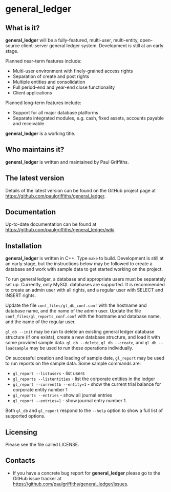 general_ledger
==============

What is it?
-----------

**general_ledger** will be a fully-featured, multi-user, multi-entity,
open-source client-server general ledger system. Development is still at an
early stage.

Planned near-term features include:

* Multi-user environment with finely-grained access rights
* Separation of create and post rights
* Multiple entities and consolidation
* Full period-end and year-end close functionality
* Client applications

Planned long-term features include:

* Support for all major database platforms
* Separate integrated modules, e.g. cash, fixed assets, accounts payable and
receivable

**general_ledger** is a working title.

Who maintains it?
-----------------
**general_ledger** is written and maintained by Paul Griffiths.

The latest version
------------------
Details of the latest version can be found on the GitHub project page at
<https://github.com/paulgriffiths/general_ledger>.

Documentation
-------------
Up-to-date documentation can be found at
<https://github.com/paulgriffiths/general_ledger/wiki>.

Installation
------------
**general_ledger** is written in C++. Type `make` to build. Development is still
at an early stage, but the instructions below may be followed to create a
database and work with sample data to get started working on the project.

To run general ledger, a database and appropriate users must be separately
set up. Currently, only MySQL databases are supported. It is recommended to
create an admin user with all rights, and a regular user with SELECT and
INSERT rights.

Update the file `conf_files/gl_db_conf.conf` with the hostname and database
name, and the name of the admin user. Update the file
`conf_files/gl_reports_conf.conf` with the hostname and database name, and the
name of the regular user.

`gl_db --init` may be run to delete an existing general ledger database
structure (if one exists), create a new database structure, and load it with
some provided sample data. `gl_db --delete`, `gl_db --create`, and
`gl_db --loadsample` may be used to run these operations individually.

On successful creation and loading of sample date, `gl_report` may be used to
run reports on the sample data. Some sample commands are:

* `gl_report --listusers` - list users
* `gl_reports --listentities` - list the corporate entities in the ledger
* `gl_report --currenttb --entity=1` - show the current trial balance for
corporate entity number 1
* `gl_reports --entries` - show all journal entries
* `gl_report --entries=1` - show journal entry number 1.

Both `gl_db` and `gl_report` respond to the `--help` option to
show a full list of supported options.

Licensing
---------
Please see the file called LICENSE.

Contacts
--------
* If you have a concrete bug report for **general_ledger** please go to the
GitHub issue tracker at
<https://github.com/paulgriffiths/general_ledger/issues>.

